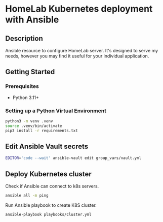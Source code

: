 # HomeLab Kubernetes deployment with Ansible

## Description

Ansible resource to configure HomeLab server. It's designed to serve my needs, however you may find it useful for your individual application.

## Getting Started

### Prerequisites

- Python 3.11+

### Setting up a Python Virtual Environment

```bash
python3 -m venv .venv
source .venv/bin/activate
pip3 install -r requirements.txt
```

## Edit Ansible Vault secrets

```bash
EDITOR='code --wait' ansible-vault edit group_vars/vault.yml
```

## Deploy Kubernetes cluster

Check if Ansible can connect to k8s servers.

```bash
ansible all -m ping
```

Run Ansible playbook to create K8S cluster.

```bash
ansible-playbook playbooks/cluster.yml
```
